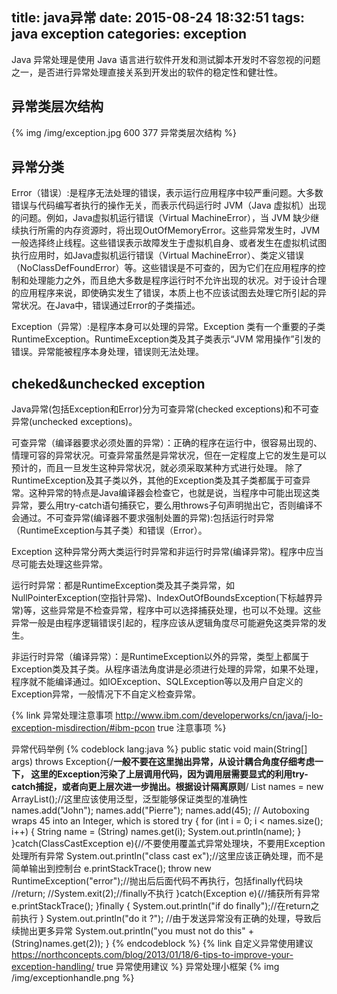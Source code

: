 title: java异常
date: 2015-08-24 18:32:51
tags: java exception
categories: exception
---
Java 异常处理是使用 Java 语言进行软件开发和测试脚本开发时不容忽视的问题之一，是否进行异常处理直接关系到开发出的软件的稳定性和健壮性。
<!--more-->
<h2>异常类层次结构</h2>
{% img /img/exception.jpg 600 377 异常类层次结构 %} 
<h2>异常分类</h2>
Error（错误）:是程序无法处理的错误，表示运行应用程序中较严重问题。大多数错误与代码编写者执行的操作无关，而表示代码运行时 JVM（Java 虚拟机）出现的问题。例如，Java虚拟机运行错误（Virtual MachineError），当 JVM 缺少继续执行所需的内存资源时，将出现OutOfMemoryError。这些异常发生时，JVM一般选择终止线程。这些错误表示故障发生于虚拟机自身、或者发生在虚拟机试图执行应用时，如Java虚拟机运行错误（Virtual MachineError）、类定义错误（NoClassDefFoundError）等。这些错误是不可查的，因为它们在应用程序的控制和处理能力之外，而且绝大多数是程序运行时不允许出现的状况。对于设计合理的应用程序来说，即使确实发生了错误，本质上也不应该试图去处理它所引起的异常状况。在Java中，错误通过Error的子类描述。

Exception（异常）:是程序本身可以处理的异常。Exception 类有一个重要的子类RuntimeException。RuntimeException类及其子类表示“JVM 常用操作”引发的错误。异常能被程序本身处理，错误则无法处理。 

<h2>cheked&unchecked exception</h2>
Java异常(包括Exception和Error)分为可查异常(checked exceptions)和不可查异常(unchecked exceptions)。

可查异常（编译器要求必须处置的异常）：正确的程序在运行中，很容易出现的、情理可容的异常状况。可查异常虽然是异常状况，但在一定程度上它的发生是可以预计的，而且一旦发生这种异常状况，就必须采取某种方式进行处理。 除了RuntimeException及其子类以外，其他的Exception类及其子类都属于可查异常。这种异常的特点是Java编译器会检查它，也就是说，当程序中可能出现这类异常，要么用try-catch语句捕获它，要么用throws子句声明抛出它，否则编译不会通过。不可查异常(编译器不要求强制处置的异常):包括运行时异常（RuntimeException与其子类）和错误（Error）。 

Exception 这种异常分两大类运行时异常和非运行时异常(编译异常)。程序中应当尽可能去处理这些异常。

运行时异常：都是RuntimeException类及其子类异常，如NullPointerException(空指针异常)、IndexOutOfBoundsException(下标越界异常)等，这些异常是不检查异常，程序中可以选择捕获处理，也可以不处理。这些异常一般是由程序逻辑错误引起的，程序应该从逻辑角度尽可能避免这类异常的发生。

非运行时异常（编译异常）：是RuntimeException以外的异常，类型上都属于Exception类及其子类。从程序语法角度讲是必须进行处理的异常，如果不处理，程序就不能编译通过。如IOException、SQLException等以及用户自定义的Exception异常，一般情况下不自定义检查异常。

{% link 异常处理注意事项 http://www.ibm.com/developerworks/cn/java/j-lo-exception-misdirection/#ibm-pcon true 注意事项 %}

异常代码举例
{% codeblock lang:java %}
public static void main(String[] args) throws Exception{/**一般不要在这里抛出异常，从设计耦合角度仔细考虑一下，
     这里的Exception污染了上层调用代码，因为调用层需要显式的利用try-catch捕捉，或者向更上层次进一步抛出。根据设计隔离原则**/
        List names = new ArrayList();//这里应该使用泛型，泛型能够保证类型的准确性
        names.add("John");
        names.add("Pierre");
        names.add(45); // Autoboxing wraps 45 into an Integer, which is stored
        try {
            for (int i = 0; i < names.size(); i++) {
                String name = (String) names.get(i);
                System.out.println(name);
            }
        }catch(ClassCastException e){//不要使用覆盖式异常处理块，不要用Exception处理所有异常
            System.out.println("class cast ex");//这里应该正确处理，而不是简单输出到控制台
            e.printStackTrace();
            throw new RuntimeException("error");//抛出后后面代码不再执行，包括finally代码块
            //return;
            //System.exit(2);//finally不执行
        }catch(Exception e){//捕获所有异常
            e.printStackTrace();
        }finally {
            System.out.println("if do finally");//在return之前执行
        }
        System.out.println("do it ?");
        //由于发送异常没有正确的处理，导致后续抛出更多异常
        System.out.println("you must not do this" + (String)names.get(2));
    }
{% endcodeblock %}
{% link 自定义异常使用建议 https://northconcepts.com/blog/2013/01/18/6-tips-to-improve-your-exception-handling/ true 异常使用建议 %}
异常处理小框架
{% img /img/exceptionhandle.png %}

